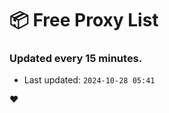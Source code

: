 # :package: Free Proxy List
### Updated every 15 minutes.

- Last updated: `2024-10-28 05:41`

:heart:
